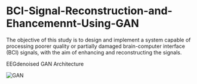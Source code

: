 # BCI-Signal-Reconstruction-and-Ehancemennt-Using-GAN
The objective of this study is to design and implement a system capable of processing poorer quality or partially damaged brain-computer interface (BCI) signals, with the aim of enhancing and reconstructing the signals.

EEGdenoised GAN Architecture

![GAN](https://github.com/solidx00/BCI-Signal-Reconstruction-and-Ehancemennt-Using-GAN/assets/114092149/a138ff56-ae90-4e5c-a842-f3836bbe1864)
